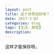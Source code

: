 ---layout: posttitle: 这个世界还好吧？date: 2017-3-02categories: blogtags: [生活，感悟]description: ---这样才能保存呀。